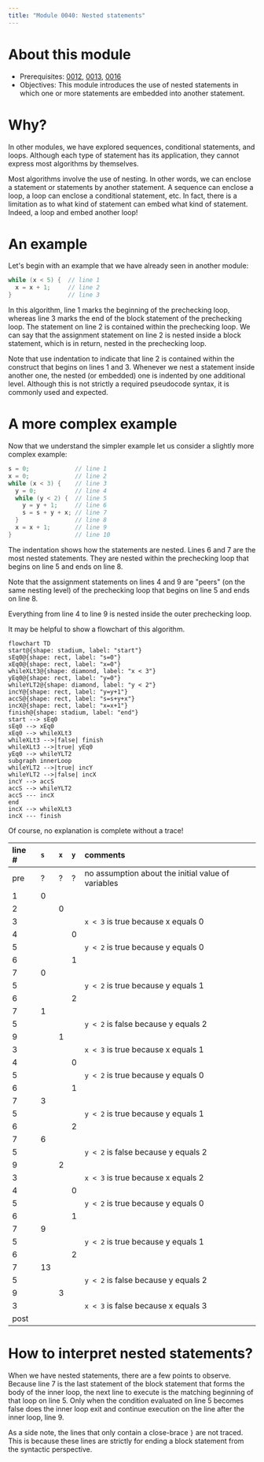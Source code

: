 ```yaml
---
title: "Module 0040: Nested statements"
---
```


# About this module

-   Prerequisites: [0012](../0012/mdModule.html), [0013](../0013/mdModule.html), [0016](../0016)
-   Objectives: This module introduces the use of nested statements in
    which one or more statements are embedded into another statement.

# Why?

In other modules, we have explored sequences, conditional statements, and
loops. Although each type of statement has its application, they cannot express most algorithms by themselves.

Most algorithms involve the use of nesting. In other words, we can
enclose a statement or statements by another statement. A sequence can
enclose a loop, a loop can enclose a conditional statement, etc. In
fact, there is a limitation as to what kind of statement can embed what
kind of statement. Indeed, a loop and embed another loop!

# An example

Let's begin with an example that we have already seen in another module:

```c
while (x < 5) {  // line 1
  x = x + 1;     // line 2
}                // line 3
```

In this algorithm, line
1 marks the beginning of the prechecking loop,
whereas line 3 marks the end of the block statement of the prechecking loop. The
statement on line 2 is contained within the prechecking loop. We
can say that the assignment statement on line 2 is nested inside a block statement, which is in return, nested in the prechecking loop.

Note that use indentation to indicate that line 2 is contained within the construct that begins on lines 1 and 3. Whenever we nest a statement inside another one, the nested (or embedded) one is indented by one additional level. Although this is not strictly a required pseudocode syntax, it is commonly used and expected.

# A more complex example

Now that we understand the simpler example let us consider a slightly
more complex example:

```c
s = 0;             // line 1
x = 0;             // line 2
while (x < 3) {    // line 3
  y = 0;           // line 4
  while (y < 2) {  // line 5
    y = y + 1;     // line 6
    s = s + y + x; // line 7
  }                // line 8
  x = x + 1;       // line 9
}                  // line 10
```

The indentation shows how the statements are nested. Lines 6 and 7 are the most nested statements. They are
nested within the prechecking loop that begins on line 5 and ends on line 8.

Note that the assignment statements on lines 4 and 9 are "peers" (on the same nesting level) of the prechecking loop that begins on line 5 and ends on line 8.

Everything from line 4 to line 9 is nested inside the outer prechecking loop.

It may be helpful to show a flowchart of this algorithm. 

```mermaid
flowchart TD
start@{shape: stadium, label: "start"}
sEq0@{shape: rect, label: "s=0"}
xEq0@{shape: rect, label: "x=0"}
whileXLt3@{shape: diamond, label: "x < 3"}
yEq0@{shape: rect, label: "y=0"}
whileYLT2@{shape: diamond, label: "y < 2"}
incY@{shape: rect, label: "y=y+1"}
accS@{shape: rect, label: "s=s+y+x"}
incX@{shape: rect, label: "x=x+1"}
finish@{shape: stadium, label: "end"}
start --> sEq0
sEq0 --> xEq0
xEq0 --> whileXLt3
whileXLt3 -->|false| finish
whileXLt3 -->|true| yEq0
yEq0 --> whileYLT2
subgraph innerLoop
whileYLT2 -->|true| incY
whileYLT2 -->|false| incX
incY --> accS
accS --> whileYLT2
accS --- incX
end
incX --> whileXLt3
incX --- finish
```

Of course, no explanation is complete without a trace! 

|line #|`s`|`x`|`y`|comments|
|:-|:-|:-|:-|:-|
|pre|?|?|?|no assumption about the initial value of variables|
|1|0| | | |
|2| |0| | |
|3| | | |`x < 3` is true because x equals 0|
|4| | |0| |
|5| | | |`y < 2` is true because y equals 0|
|6| | |1| |
|7|0| | | |
|5| | | |`y < 2` is true because y equals 1|
|6| | |2| |
|7|1| | | |
|5| | | |`y < 2` is false because y equals 2|
|9| |1| | |
|3| | | |`x < 3` is true because x equals 1|
|4| | |0| |
|5| | | |`y < 2` is true because y equals 0|
|6| | |1| |
|7|3| | | |
|5| | | |`y < 2` is true because y equals 1|
|6| | |2| |
|7|6| | | |
|5| | | |`y < 2` is false because y equals 2|
|9| |2| | |
|3| | | |`x < 3` is true because x equals 2|
|4| | |0| |
|5| | | |`y < 2` is true because y equals 0|
|6| | |1| |
|7|9| | | |
|5| | | |`y < 2` is true because y equals 1|
|6| | |2| |
|7|13| | | |
|5| | | |`y < 2` is false because y equals 2|
|9| |3| | |
|3| | | |`x < 3` is false because x equals 3|
|post| | | | |

# How to interpret nested statements?

When we have nested statements, there are a few points to observe. Because line 7 is the last statement of the block statement that forms the body of the inner loop, the next line to execute is the matching beginning of that loop on line 5. Only when the condition evaluated on line 5 becomes false does the inner loop exit and continue execution on the line after the inner loop, line 9.

As a side note, the lines that only contain a close-brace `}` are not traced. This is because these lines are strictly for ending a block statement from the syntactic perspective. 
